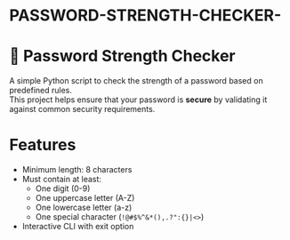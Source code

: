 # PASSWORD-STRENGTH-CHECKER-
# 🔐 Password Strength Checker

A simple Python script to check the strength of a password based on predefined rules.  
This project helps ensure that your password is **secure** by validating it against common security requirements.

# Features
- Minimum length: 8 characters  
- Must contain at least:
  - One digit (0-9)  
  - One uppercase letter (A-Z)  
  - One lowercase letter (a-z)  
  - One special character (`!@#$%^&*(),.?":{}|<>`)  
- Interactive CLI with exit option  


